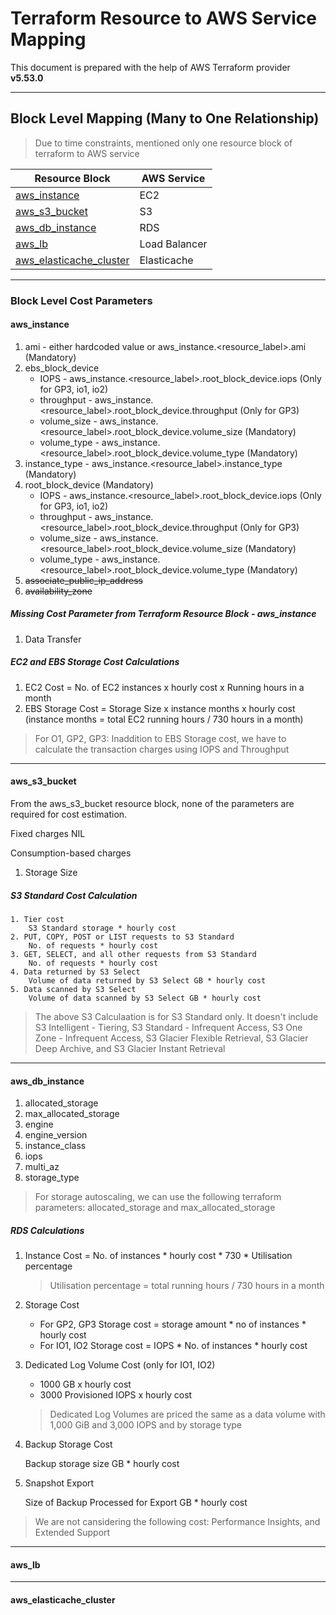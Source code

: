 # Terraform Resource to AWS Service Mapping

This document is prepared with the help of AWS Terraform provider **v5.53.0**

--------------

## Block Level Mapping (Many to One Relationship)
 
> Due to time constraints, mentioned only one resource block of terraform to AWS service 

| Resource Block | AWS Service|
|----------------|------------|
|[aws_instance](https://registry.terraform.io/providers/hashicorp/aws/latest/docs/resources/instance)  |EC2|
|[aws_s3_bucket](https://registry.terraform.io/providers/hashicorp/aws/latest/docs/resources/s3_bucket) | S3|
| [aws_db_instance](https://registry.terraform.io/providers/hashicorp/aws/latest/docs/resources/db_instance) | RDS |
|[aws_lb](https://registry.terraform.io/providers/hashicorp/aws/latest/docs/resources/lb)| Load Balancer |
|[aws_elasticache_cluster](https://registry.terraform.io/providers/hashicorp/aws/latest/docs/resources/elasticache_cluster)| Elasticache|

--------------

### Block Level Cost Parameters

#### aws_instance

 1. ami - either hardcoded value or aws_instance.<resource_label>.ami (Mandatory)
 2. ebs_block_device 
    - IOPS - aws_instance.<resource_label>.root_block_device.iops (Only for GP3, io1, io2)
    - throughput - aws_instance.<resource_label>.root_block_device.throughput (Only for GP3)
    - volume_size - aws_instance.<resource_label>.root_block_device.volume_size (Mandatory)
    - volume_type - aws_instance.<resource_label>.root_block_device.volume_type (Mandatory)
 3. instance_type - aws_instance.<resource_label>.instance_type (Mandatory)
 4. root_block_device (Mandatory)
    - IOPS - aws_instance.<resource_label>.root_block_device.iops (Only for GP3, io1, io2)
    - throughput - aws_instance.<resource_label>.root_block_device.throughput (Only for GP3)
    - volume_size - aws_instance.<resource_label>.root_block_device.volume_size (Mandatory)
    - volume_type - aws_instance.<resource_label>.root_block_device.volume_type (Mandatory)
 5. ~~associate_public_ip_address~~
 6. ~~availability_zone~~
 

  ##### Missing Cost Parameter from Terraform Resource Block - aws_instance

  1. Data Transfer


 ##### EC2 and EBS Storage Cost Calculations

 1. EC2 Cost = No. of EC2 instances x hourly cost x Running hours in a month
 2. EBS Storage Cost = Storage Size x instance months x hourly cost
    (instance months = total EC2 running hours / 730 hours in a month)


 > For O1, GP2, GP3: Inaddition to EBS Storage cost, we have to calculate the transaction charges using IOPS and Throughput
--------------

#### aws_s3_bucket

From the aws_s3_bucket resource block, none of the parameters are required for cost estimation.


Fixed charges
  NIL

Consumption-based charges
 1. Storage Size

##### S3 Standard Cost Calculation

    1. Tier cost 
        S3 Standard storage * hourly cost
    2. PUT, COPY, POST or LIST requests to S3 Standard
        No. of requests * hourly cost
    3. GET, SELECT, and all other requests from S3 Standard
        No. of requests * hourly cost
    4. Data returned by S3 Select
        Volume of data returned by S3 Select GB * hourly cost
    5. Data scanned by S3 Select
        Volume of data scanned by S3 Select GB * hourly cost

> The above S3 Calculaation is for S3 Standard only. It doesn't include S3 Intelligent - Tiering, S3 Standard - Infrequent Access, S3 One Zone - Infrequent Access, S3 Glacier Flexible Retrieval, S3 Glacier Deep Archive, and S3 Glacier Instant Retrieval
--------------

#### aws_db_instance


1. allocated_storage  
2. max_allocated_storage  
3. engine
4. engine_version
5. instance_class 
6. iops 
7. multi_az 
8. storage_type 

>  For storage autoscaling, we can use the following terraform parameters: allocated_storage and max_allocated_storage 

##### RDS Calculations

1. Instance Cost = No. of instances * hourly cost * 730 * Utilisation percentage

    > Utilisation percentage = total running hours / 730 hours in a month

2. Storage Cost

    - For GP2, GP3 Storage cost = storage amount * no of instances * hourly cost
    - For IO1, IO2 Storage cost = IOPS * No. of instances * hourly cost

3. Dedicated Log Volume Cost (only for IO1, IO2)

    - 1000 GB x hourly cost
    - 3000 Provisioned IOPS x hourly cost

    > Dedicated Log Volumes are priced the same as a data volume with 1,000 GiB and 3,000 IOPS and by storage type

4. Backup Storage Cost

    Backup storage size GB * hourly cost

5. Snapshot Export

    Size of Backup Processed for Export GB * hourly cost

> We are not cansidering the following cost: Performance Insights, and Extended Support 

--------------

#### aws_lb


--------------

#### aws_elasticache_cluster
